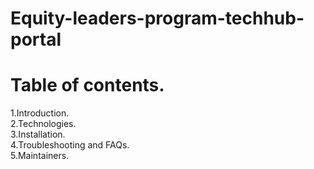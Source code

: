# Equity-leaders-program-techhub-portal

# Table of contents.</br>

1.Introduction.</br>
2.Technologies. </br>
3.Installation.</br> 
4.Troubleshooting and FAQs. </br>
5.Maintainers. </br>



 

